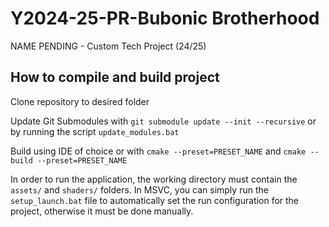 # Y2024-25-PR-Bubonic Brotherhood

NAME PENDING - Custom Tech Project (24/25)

## How to compile and build project

Clone repository to desired folder

Update Git Submodules with `git submodule update --init --recursive` or by running the script `update_modules.bat`

Build using IDE of choice or with `cmake --preset=PRESET_NAME` and `cmake --build --preset=PRESET_NAME`

In order to run the application, the working directory must contain the `assets/` and `shaders/` folders. In MSVC, you can simply run the `setup_launch.bat` file to automatically set the run configuration for the project, otherwise it must be done manually.